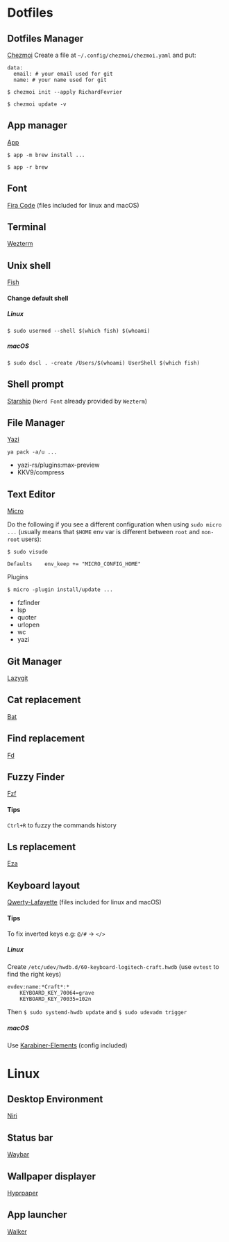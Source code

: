 # Dotfiles
## Dotfiles Manager
[Chezmoi](https://www.chezmoi.io)
Create a file at `~/.config/chezmoi/chezmoi.yaml` and put:
```
data:
  email: # your email used for git
  name: # your name used for git
```
```
$ chezmoi init --apply RichardFevrier
```
```
$ chezmoi update -v
```
## App manager
[App](https://hkdb.github.io/app)
```
$ app -m brew install ...
```
```
$ app -r brew
```
## Font
[Fira Code](https://github.com/tonsky/FiraCode)  (files included for linux and macOS)
## Terminal
[Wezterm](https://wezfurlong.org/wezterm/index.html)
## Unix shell
[Fish](https://fishshell.com)
#### Change default shell
##### Linux
```
$ sudo usermod --shell $(which fish) $(whoami)
```
##### macOS
```
$ sudo dscl . -create /Users/$(whoami) UserShell $(which fish)
```
## Shell prompt
[Starship](https://starship.rs) (`Nerd Font` already provided by `Wezterm`)
## File Manager
[Yazi](https://yazi-rs.github.io)
```
ya pack -a/u ...
```
- yazi-rs/plugins:max-preview
- KKV9/compress
## Text Editor
[Micro](https://micro-editor.github.io)

Do the following if you see a different configuration when using `sudo micro ...` (usually means that `$HOME` env var is different between `root` and `non-root` users):
```
$ sudo visudo
```
```
Defaults    env_keep += "MICRO_CONFIG_HOME"
```
Plugins
```
$ micro -plugin install/update ...
```
- fzfinder
- lsp
- quoter
- urlopen
- wc
- yazi
## Git Manager
[Lazygit](https://github.com/jesseduffield/lazygit)
## Cat replacement
[Bat](https://github.com/sharkdp/bat)
## Find replacement
[Fd](https://github.com/sharkdp/fd)
## Fuzzy Finder
[Fzf](https://junegunn.github.io/fzf)
#### Tips
`Ctrl+R` to fuzzy the commands history
## Ls replacement
[Eza](https://eza.rocks)
## Keyboard layout
[Qwerty-Lafayette](https://qwerty-lafayette.org) (files included for linux and macOS)
#### Tips
To fix inverted keys e.g: `@/#` -> `</>`
##### Linux
Create `/etc/udev/hwdb.d/60-keyboard-logitech-craft.hwdb` (use `evtest` to find the right keys)
```
evdev:name:*Craft*:*
    KEYBOARD_KEY_70064=grave
    KEYBOARD_KEY_70035=102n
```
Then `$ sudo systemd-hwdb update` and `$ sudo udevadm trigger`  
##### macOS
Use [Karabiner-Elements](https://karabiner-elements.pqrs.org/) (config included)
# Linux
## Desktop Environment
[Niri](https://github.com/YaLTeR/niri)
## Status bar
[Waybar](https://github.com/Alexays/Waybar)
## Wallpaper displayer
[Hyprpaper](https://wiki.hypr.land/Hypr-Ecosystem/hyprpaper/)
## App launcher
[Walker](https://github.com/abenz1267/walker)

